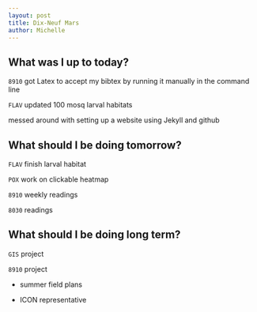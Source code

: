 ```yaml
---
layout: post
title: Dix-Neuf Mars
author: Michelle
---
```


## What was I up to today?

`8910` got Latex to accept my bibtex by running it manually in the command line

`FLAV` updated 100 mosq larval habitats

messed around with setting up a website using Jekyll and github

## What should I be doing tomorrow?

`FLAV` finish larval habitat

`POX` work on clickable heatmap

`8910` weekly readings

`8030` readings


## What should I be doing long term?

`GIS` project 

`8910` project

* summer field plans

* ICON representative

<i class="fa fa-code" style="color:pink"> </i>




